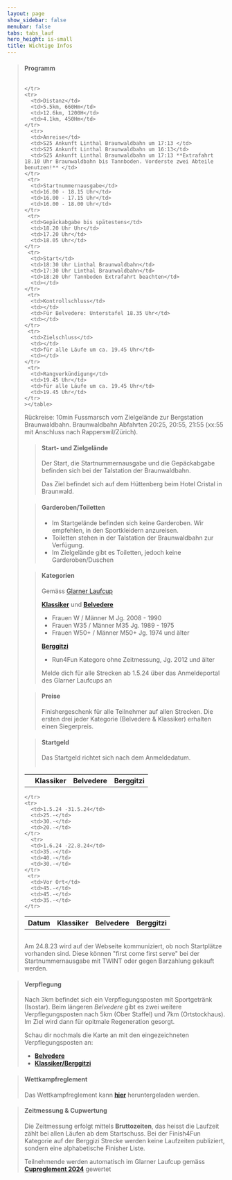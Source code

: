 ```yaml
---
layout: page
show_sidebar: false
menubar: false
tabs: tabs_lauf
hero_height: is-small
title: Wichtige Infos
---
```


> #### Programm
> 
> <div style="overflow-x:auto;">
> <table>
>     <tr>
>       <th></th>
>       <th>Klassiker</th>
>       <th>Belvedere</th>
>       <th>Berggitzi</th>
> 
>     </tr>
>     <tr>
>       <td>Distanz</td>
>       <td>5.5km, 660Hm</td>
>       <td>12.6km, 1200H</td>
>       <td>4.1km, 450Hm</td>
>     </tr>
>       <tr>
>       <td>Anreise</td>
>       <td>S25 Ankunft Linthal Braunwaldbahn um 17:13 </td>
>       <td>S25 Ankunft Linthal Braunwaldbahn um 16:13</td>
>       <td>S25 Ankunft Linthal Braunwaldbahn um 17:13 **Extrafahrt 18.10 Uhr Braunwaldbahn bis Tannboden. Vorderste zwei Abteile benutzen!** </td>
>     </tr>
>      <tr>
>       <td>Startnummernausgabe</td>
>       <td>16.00 - 18.15 Uhr</td>
>       <td>16.00 - 17.15 Uhr</td>
>       <td>16.00 - 18.00 Uhr</td>
>     </tr>
>      <tr>
>       <td>Gepäckabgabe bis spätestens</td>
>       <td>18.20 Uhr Uhr</td>
>       <td>17.20 Uhr</td>
>       <td>18.05 Uhr</td>
>     </tr>
>      <tr>
>       <td>Start</td>
>       <td>18:30 Uhr Linthal Braunwaldbahn</td>
>       <td>17:30 Uhr Linthal Braunwaldbahn</td>
>       <td>18:20 Uhr Tannboden Extrafahrt beachten</td>
>       <td></td>
>     </tr>
>      <tr>
>       <td>Kontrollschluss</td>
>       <td></td>
>       <td>Für Belvedere: Unterstafel 18.35 Uhr</td>
>       <td></td>
>     </tr>
>      <tr>
>       <td>Zielschluss</td>
>       <td></td>
>       <td>für alle Läufe um ca. 19.45 Uhr</td>
>       <td></td>
>     </tr>
>      <tr>
>       <td>Rangverkündigung</td>
>       <td>19.45 Uhr</td>
>       <td>für alle Läufe um ca. 19.45 Uhr</td>
>       <td>19.45 Uhr</td>
>     </tr>
>     ></table>
></div>
> Rückreise: 10min Fussmarsch vom Zielgelände zur Bergstation Braunwaldbahn. Braunwaldbahn Abfahrten 20:25, 20:55, 21:55 (xx:55 mit Anschluss nach Rapperswil/Zürich).


> #### Start- und Zielgelände
>
> Der Start, die Startnummernausgabe und die Gepäckabgabe befinden sich bei der Talstation der Braunwaldbahn.
>
> Das Ziel befindet sich auf dem Hüttenberg beim Hotel Cristal in Braunwald.
>

> #### Garderoben/Toiletten
>
> - Im Startgelände befinden sich keine Garderoben. Wir empfehlen, in den Sportkleidern anzureisen.
> - Toiletten stehen in der Talstation der Braunwaldbahn zur Verfügung.
> - Im Zielgelände gibt es Toiletten, jedoch keine Garderoben/Duschen
> 

> #### Kategorien
>
> Gemäss [Glarner Laufcup](https://glarnerlaufcup.ch/cup-infos/reglement)
> 
> **[Klassiker](/der_klassiker)** und **[Belvedere](/belvedere)** 
> -	Frauen W / Männer M              Jg. 2008 - 1990
> -	Frauen W35 / Männer M35          Jg. 1989 - 1975
> -	Frauen W50+ / Männer M50+        Jg. 1974 und älter
>
> **[Berggitzi](/berggitzi)**
>- Run4Fun Kategore ohne Zeitmessung, Jg. 2012 und älter
>
> Melde dich für alle Strecken ab 1.5.24 über das Anmeldeportal des Glarner Laufcups an


> #### Preise
> Finishergeschenk für alle Teilnehmer auf allen Strecken.
> Die ersten drei jeder Kategorie (Belvedere & Klassiker) erhalten einen Siegerpreis.



> #### Startgeld
> Das Startgeld richtet sich nach dem Anmeldedatum.
> <div style="overflow-x:auto;">
> 
> <table>
>     <tr>
>       <th>Datum</th>
>       <th>Klassiker</th>
>       <th>Belvedere</th>
>       <th>Berggitzi</th>
> 
>     </tr>
>     <tr>
>       <td>1.5.24 -31.5.24</td>
>       <td>25.-</td>
>       <td>30.-</td>
>       <td>20.-</td>
>     </tr>
>       <tr>
>       <td>1.6.24 -22.8.24</td>
>       <td>35.-</td>
>       <td>40.-</td>
>       <td>30.-</td>
>     </tr>
>      <tr>
>       <td>Vor Ort</td>
>       <td>45.-</td>
>       <td>45.-</td>
>       <td>35.-</td>
>     </tr>
></table>
></div>
>
>
> Am 24.8.23 wird auf der Webseite kommuniziert, ob noch Startplätze vorhanden sind. Diese können "first come first serve" bei der Startnummernausgabe mit TWINT oder gegen Barzahlung gekauft werden. 

> #### Verpflegung
> Nach 3km befindet sich ein Verpflegungsposten mit Sportgetränk (Isostar). Beim längeren *Belvedere* gibt es zwei weitere Verpflegungsposten nach 5km (Ober Staffel) und 7km (Ortstockhaus).
> Im Ziel wird dann für opitmale Regeneration gesorgt.
>
> Schau dir nochmals die Karte an mit den eingezeichneten Verpflegungsposten an:
> - **[Belvedere](/belvedere)** 
> - **[Klassiker/Berggitzi](/der_klassiker)** 

> #### Wettkampfreglement
> Das Wettkampfreglement kann **[hier](https://drive.google.com/file/d/13OTMABYE4kWnHiWvjOzSNDKYiDByo6wD/view?usp=share_link)** heruntergeladen werden.

> #### Zeitmessung & Cupwertung
>
> Die Zeitmessung erfolgt mittels **Bruttozeiten**, das heisst die Laufzeit zählt bei allen Läufen ab dem Startschuss. Bei der Finish4Fun Kategorie auf der Berggizi Strecke werden keine Laufzeiten publiziert, sondern eine alphabetische Finisher Liste.
>
>Teilnehmende werden automatisch im Glarner Laufcup gemäss **[Cupreglement 2024](https://www.glarnerlaufcup.ch/cup-infos/reglement)** gewertet
